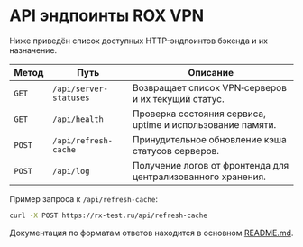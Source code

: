# API эндпоинты ROX VPN

Ниже приведён список доступных HTTP-эндпоинтов бэкенда и их назначение.

| Метод  | Путь                   | Описание                                                     |
| ------ | ---------------------- | ------------------------------------------------------------ |
| `GET`  | `/api/server-statuses` | Возвращает список VPN‑серверов и их текущий статус.          |
| `GET`  | `/api/health`          | Проверка состояния сервиса, uptime и использование памяти.   |
| `POST` | `/api/refresh-cache`   | Принудительное обновление кэша статусов серверов.            |
| `POST` | `/api/log`             | Получение логов от фронтенда для централизованного хранения. |

Пример запроса к `/api/refresh-cache`:

```bash
curl -X POST https://rx-test.ru/api/refresh-cache
```

Документация по форматам ответов находится в основном [README.md](../README.md#-api).
